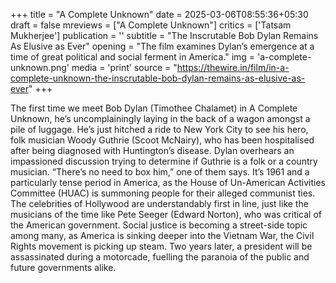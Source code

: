 +++
title = "A Complete Unknown"
date = 2025-03-06T08:55:36+05:30
draft = false
mreviews = ["A Complete Unknown"]
critics = ['Tatsam Mukherjee']
publication = ''
subtitle = "The Inscrutable Bob Dylan Remains As Elusive as Ever"
opening = "The film examines Dylan’s emergence at a time of great political and social ferment in America."
img = 'a-complete-unknown.png'
media = 'print'
source = "https://thewire.in/film/in-a-complete-unknown-the-inscrutable-bob-dylan-remains-as-elusive-as-ever"
+++

The first time we meet Bob Dylan (Timothee Chalamet) in A Complete Unknown, he’s uncomplainingly laying in the back of a wagon amongst a pile of luggage. He’s just hitched a ride to New York City to see his hero, folk musician Woody Guthrie (Scoot McNairy), who has been hospitalised after being diagnosed with Huntington’s disease. Dylan overhears an impassioned discussion trying to determine if Guthrie is a folk or a country musician. “There’s no need to box him,” one of them says. It’s 1961 and a particularly tense period in America, as the House of Un-American Activities Committee (HUAC) is summoning people for their alleged communist ties. The celebrities of Hollywood are understandably first in line, just like the musicians of the time like Pete Seeger (Edward Norton), who was critical of the American government. Social justice is becoming a street-side topic among many, as America is sinking deeper into the Vietnam War, the Civil Rights movement is picking up steam. Two years later, a president will be assassinated during a motorcade, fuelling the paranoia of the public and future governments alike.

